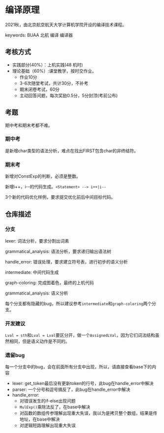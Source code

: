 # 编译原理

2021秋，由北京航空航天大学计算机学院开设的编译技术课程。

keywords: BUAA 北航 编译 编译器

## 考核方式

+ 实践部分(40%）：上机实践(48 机时)
+ 理论基础（60%）:课堂教学，按时交作业。
    - 作业10分
    - 3-6次随堂考试，共计30分，不补考
    - 期末闭卷考试，60分
    - 主动回答问题，每次奖励0.5分，5分封顶(考前公布)


## 考题

期中考和期末考都不难。

### 期中考

是新增char类型的语法分析，难点在找出FIRST包含char的非终结符。

### 期末考

新增对ConstExp的判断，必须是整数。

新增i++，i--的代码生成。`<Statement> --> i++|i--`

3个新的代码优化样例，要求提交优化前后中间目标代码。

## 仓库描述

### 分支

lexer: 词法分析，要求分割出词素

grammatical_analysis: 语法分析，要求递归输出语法树

handle_error: 错误处理，要求建立符号表，进行初步的语义分析

intermediate: 中间代码生成

graph-coloring: 完成图着色，最终的上机代码

grammatical_analysis: 语义分析

每个分支都有隐藏的bug，所以建议参考`intermediate`和`graph-coloring`两个分支。


### 开发建议

`Lval = sth`和`Lval = Lval`要区分开，做一个`AssignedLVal`，因为它们词法结构虽然相同，但是语义动作是不同的。



### 遗留bug

每一个分支中的bug，会在前面所有分支中出现，所以，请直接查看base下的内容

  + lexer: get_token最后没有更新token的行号，此bug在handle_error中解决
  + parser: 一个分号和逗号搞反了，此bug在handle_error中解决
  + handle_error: 
    + 对错误发生的if-else出现问题
    + `MulExp()`乘除法反了，在base中解决
    + 对函数的数组传参理解出现重大失误，我以为是拷贝整个数组，结果是传地址，在base中解决
    + 对逻辑短路理解出现重大失误

